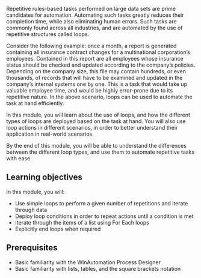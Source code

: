 Repetitive rules-based tasks performed on large data sets are prime candidates for automation. Automating such tasks greatly reduces their completion time, while also eliminating human errors. Such tasks are commonly found across all industries, and are automated by the use of repetitive structures called loops.

Consider the following example: once a month, a report is generated containing all insurance contract changes for a multinational corporation’s employees. Contained in this report are all employees whose insurance status should be checked and updated according to the company’s policies. Depending on the company size, this file may contain hundreds, or even thousands, of records that will have to be examined and updated in the company’s internal systems one by one. This is a task that would take up valuable employee time, and would be highly error-prone due to its repetitive nature. In the above scenario, loops can be used to automate the task at hand efficiently.

In this module, you will learn about the use of loops, and how the different types of loops are deployed based on the task at hand. You will also use loop actions in different scenarios, in order to better understand their application in real-world scenarios.

By the end of this module, you will be able to understand the differences between the different loop types, and use them to automate repetitive tasks with ease.

## Learning objectives

In this module, you will:

* Use simple loops to perform a given number of repetitions and iterate through data
* Deploy loop conditions in order to repeat actions until a condition is met
* Iterate through the items of a list using For Each loops
* Explicitly end loops when required

## Prerequisites

* Basic familiarity with the WinAutomation Process Designer
* Basic familiarity with lists, tables, and the square brackets notation
